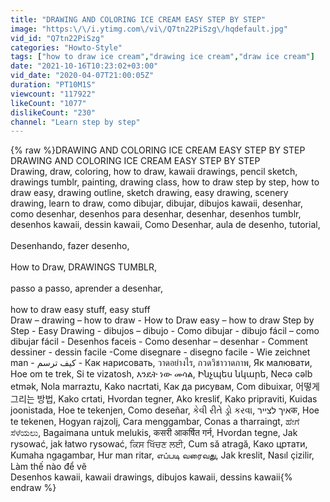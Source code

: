 ```yaml
---
title: "DRAWING AND COLORING ICE CREAM EASY STEP BY STEP"
image: "https:\/\/i.ytimg.com\/vi\/Q7tn22PiSzg\/hqdefault.jpg"
vid_id: "Q7tn22PiSzg"
categories: "Howto-Style"
tags: ["how to draw ice cream","drawing ice cream","draw ice cream"]
date: "2021-10-16T10:23:02+03:00"
vid_date: "2020-04-07T21:00:05Z"
duration: "PT10M1S"
viewcount: "117922"
likeCount: "1077"
dislikeCount: "230"
channel: "Learn step by step"
---
```

{% raw %}DRAWING AND COLORING ICE CREAM EASY STEP BY STEP<br />DRAWING AND COLORING ICE CREAM EASY STEP BY STEP<br />Drawing, draw, coloring, how to draw, kawaii drawings, pencil sketch, drawings tumblr, painting, drawing class, how to draw step by step, how to draw easy, drawing outline, sketch drawing, easy drawing, scenery drawing, learn to draw, como dibujar, dibujar, dibujos kawaii, desenhar, como desenhar, desenhos para desenhar, desenhar, desenhos tumblr, desenhos kawaii, dessin kawaii, Como Desenhar, aula de desenho, tutorial,<br /><br />Desenhando, fazer desenho,<br /><br />How to Draw, DRAWINGS TUMBLR,<br /><br />passo a passo, aprender a desenhar,<br /><br /> how to draw easy stuff, easy stuff<br />Draw – drawing – how to draw - How to Draw easy – how to draw Step by Step - Easy Drawing  - dibujos – dibujo - Como dibujar - dibujo fácil – como dibujar fácil - Desenhos faceis - Como desenhar – desenhar -  Comment dessiner - dessin facile -Come disegnare - disegno facile - Wie zeichnet man - كيف ترسم - Как нарисовать, วาดอย่างไร, กวดวิชาวาดภาพ, Як малювати, Hoe om te trek, Si te vizatosh, እንዴት ነው መሳል, Ինչպես նկարե, Necə cəlb etmək, Nola marraztu, Kako nacrtati, Как да рисувам, Com dibuixar, 어떻게 그리는 방법, Kako crtati, Hvordan tegner, Ako kresliť, Kako pripraviti, Kuidas joonistada, Hoe te tekenjen, Como deseñar, કેવી રીતે ડ્રો કરવા, איך לציירक,  Hoe te tekenen, Hogyan rajzolj, Cara menggambar, Conas a tharraingt, ಹೇಗೆ ಸೆಳೆಯಲು, Bagaimana untuk melukis, कसरी आकर्षित गर्न, Hvordan tegne, Jak rysować, jak łatwo rysować, ਕਿਸ ਖਿੱਚਣ ਲਈ, Cum să atragă, Како цртати, Kumaha ngagambar, Hur man ritar, எப்படி வரைவது, Jak kreslit, Nasıl çizilir, Làm thế nào để vẽ<br />Desenhos kawaii, kawaii drawings, dibujos kawaii, dessins kawaii{% endraw %}
